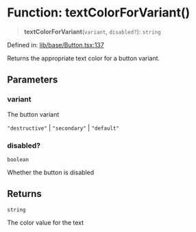 # Function: textColorForVariant()

> **textColorForVariant**(`variant`, `disabled?`): `string`

Defined in: [lib/base/Button.tsx:137](https://github.com/aldesgroup/goaldn/blob/6a7943d02984b1a6b41d76a3a483a1484b644076/lib/base/Button.tsx#L137)

Returns the appropriate text color for a button variant.

## Parameters

### variant

The button variant

`"destructive"` | `"secondary"` | `"default"`

### disabled?

`boolean`

Whether the button is disabled

## Returns

`string`

The color value for the text
